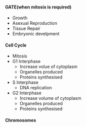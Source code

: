 #### GATE(when mitosis is required)
 - Growth
 - Asexual Reproduction
 - Tissue Repair
 - Embryonic develpment
#### Cell Cycle
 - Mitosis
 - G1 Interphase
	 - Increase volue of cytoplasm
	 - Organelles produced
	 - Proteins synthesised
 - S Interphase
	 - DNA replication
 - G2 Interphase
	 - Increase volume of cytoplasm
	 - Organelles produced
	 - Proteins synthesised
#### Chromosomes
<!--stackedit_data:
eyJoaXN0b3J5IjpbMTIxNjIxNjAzNCwzNjA2NjQyMTldfQ==
-->